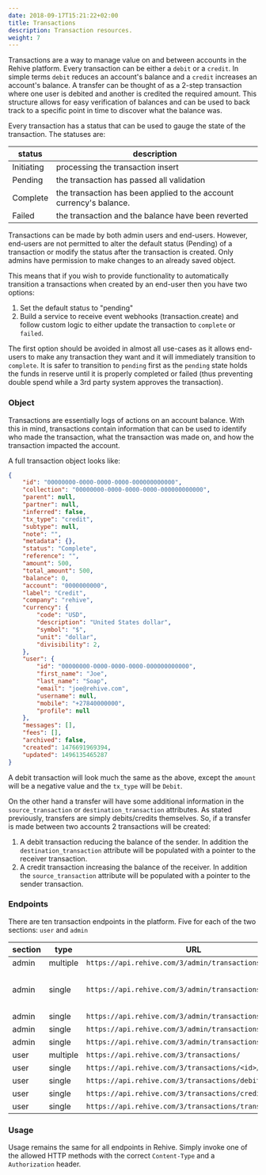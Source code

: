 ```yaml
---
date: 2018-09-17T15:21:22+02:00
title: Transactions
description: Transaction resources.
weight: 7
---
```


Transactions are a way to manage value on and between accounts in the Rehive platform. Every transaction can be either a `debit` or a `credit`. In simple terms `debit` reduces an account's balance and a `credit` increases an account's balance. A transfer can be thought of as a 2-step transaction where one user is debited and another is credited the required amount. This structure allows for easy verification of balances and can be used to back track to a specific point in time to discover what the balance was.

Every transaction has a status that can be used to gauge the state of the transaction. The statuses are:

status | description
---|---
Initiating | processing the transaction insert
Pending | the transaction has passed all validation
Complete | the transaction has been applied to the account currency's balance.
Failed | the transaction and the balance have been reverted

Transactions can be made by both admin users and end-users. However, end-users are not permitted to alter the default status (Pending) of a transaction or modify the status after the transaction is created. Only admins have permission to make changes to an already saved object.

This means that if you wish to provide functionality to automatically transition a transactions when created by an end-user then you have two options:

1. Set the default status to "pending"
2. Build a service to receive event webhooks (transaction.create) and follow custom logic to either update the transaction to `complete` or `failed`.

<aside class="warning">
    The first option should be avoided in almost all use-cases as it allows end-users to make any transaction they want and it will immediately transition to <code>complete</code>. It is safer to transition to <code>pending</code> first as the <code>pending</code> state holds the funds in reserve until it is properly completed or failed (thus preventing double spend while a 3rd party system approves the transaction).
</aside>

### Object

Transactions are essentially logs of actions on an account balance. With this in mind, transactions contain information that can be used to identify who made the transaction, what the transaction was made on, and how the transaction impacted the account.

A full transaction object looks like:

```json
{
    "id": "00000000-0000-0000-0000-000000000000",
    "collection": "00000000-0000-0000-0000-000000000000",
    "parent": null,
    "partner": null,
    "inferred": false,
    "tx_type": "credit",
    "subtype": null,
    "note": "",
    "metadata": {},
    "status": "Complete",
    "reference": "",
    "amount": 500,
    "total_amount": 500,
    "balance": 0,
    "account": "0000000000",
    "label": "Credit",
    "company": "rehive",
    "currency": {
    	"code": "USD",
	    "description": "United States dollar",
	    "symbol": "$",
	    "unit": "dollar",
	    "divisibility": 2,
    },
    "user": {
        "id": "00000000-0000-0000-0000-000000000000",
        "first_name": "Joe",
        "last_name": "Soap",
        "email": "joe@rehive.com",
        "username": null,
        "mobile": "+27840000000",
        "profile": null
    },
    "messages": [],
    "fees": [],
    "archived": false,
    "created": 1476691969394,
    "updated": 1496135465287
}
```

A debit transaction will look much the same as the above, except the `amount` will be a negative value and the `tx_type` will be `Debit`.

On the other hand a transfer will have some additional information in the `source_transaction` or `destination_transaction` attributes. As stated previously, transfers are simply debits/credits themselves. So, if a transfer is made between two accounts 2 transactions will be created:

1. A debit transaction reducing the balance of the sender. In addition the `destination_transaction` attribute will be populated with a pointer to the receiver transaction.
2. A credit transaction increasing the balance of the receiver. In addition the `source_transaction` attribute will be populated with a pointer to the sender transaction.

### Endpoints

There are ten transaction endpoints in the platform. Five for each of the two sections: `user` and `admin`

section | type| URL | methods
---|---|---|---
admin | multiple |  `https://api.rehive.com/3/admin/transactions/` | `GET`, `POST`
admin | single |  `https://api.rehive.com/3/admin/transactions/<id>/` | `GET`, `PATCH`, `PUT`, `DELETE`
admin | single |  `https://api.rehive.com/3/admin/transactions/debit/` | `POST`
admin | single |  `https://api.rehive.com/3/admin/transactions/credit/` | `POST`
admin | single |  `https://api.rehive.com/3/admin/transactions/transfer/` | `POST`
user | multiple |  `https://api.rehive.com/3/transactions/` | `GET`, `POST`
user | single |  `https://api.rehive.com/3/transactions/<id>/` | `GET`
user | single |  `https://api.rehive.com/3/transactions/debit/` | `POST`
user | single |  `https://api.rehive.com/3/transactions/credit/` | `POST`
user | single |  `https://api.rehive.com/3/transactions/transfer/` | `POST`

### Usage

Usage remains the same for all endpoints in Rehive. Simply invoke one of the allowed HTTP methods with the correct `Content-Type` and a `Authorization` header.
